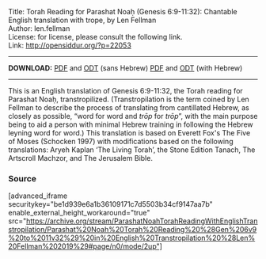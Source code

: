 <html>
<head></head>
<body>
Title: Torah Reading for Parashat Noaḥ (Genesis 6:9-11:32): Chantable English translation with trope, by Len Fellman<br />
Author: len.fellman<br />
License: for license, please consult the following link.<br />
Link: <a href="http://opensiddur.org/?p=22053">http://opensiddur.org/?p=22053</a>
<p />
<hr />

<style type="text/css" media="all">.printfriendly {display: none!important;}</style>

<strong>DOWNLOAD:</strong> 
<a href="https://archive.org/download/ParashatNoahTorahReadingWithEnglishTranstropilation/Parashat%20Noah%20Torah%20Reading%20%28Gen%206v9%20to%2011v32%29%20in%20English%20Transtropilation%20%28Len%20Fellman%202019%29%20-%20english%20only.pdf">PDF</a> and <a href="https://archive.org/download/ParashatNoahTorahReadingWithEnglishTranstropilation/Parashat%20Noah%20Torah%20Reading%20%28Gen%206v9%20to%2011v32%29%20in%20English%20Transtropilation%20%28Len%20Fellman%202019%29%20-%20english%20only.odt">ODT</a> (sans Hebrew) 
<a href="https://archive.org/download/ParashatNoahTorahReadingWithEnglishTranstropilation/Parashat%20Noah%20Torah%20Reading%20%28Gen%206v9%20to%2011v32%29%20in%20English%20Transtropilation%20%28Len%20Fellman%202019%29.pdf">PDF</a> and <a href="https://archive.org/download/ParashatNoahTorahReadingWithEnglishTranstropilation/Parashat%20Noah%20Torah%20Reading%20%28Gen%206v9%20to%2011v32%29%20in%20English%20Transtropilation%20%28Len%20Fellman%202019%29.odt">ODT</a> (with Hebrew)


<hr />

This is an English translation of Genesis 6:9-11:32, the Torah reading for Parashat Noaḥ, transtropilized. (Transtropilation is the term coined by Len Fellman to describe the process of translating from cantillated Hebrew, as closely as possible, “word for word and <em>trōp</em> for <em>trōp</em>”, with the main purpose being to aid a person with minimal Hebrew training in following the Hebrew leyning word for word.) This translation is based on Everett Fox's The Five of Moses (Schocken 1997) with modifications based on the following translations: Aryeh Kaplan ‘The Living Torah’, the Stone Edition Tanach, The Artscroll Machzor, and The Jerusalem Bible.


<h3>Source</h3>

[advanced_iframe securitykey="be1d939e6a1b36109171c7d5503b34cf9147aa7b" enable_external_height_workaround="true" src="https://archive.org/stream/ParashatNoahTorahReadingWithEnglishTranstropilation/Parashat%20Noah%20Torah%20Reading%20%28Gen%206v9%20to%2011v32%29%20in%20English%20Transtropilation%20%28Len%20Fellman%202019%29#page/n0/mode/2up"]


</body>
</html>